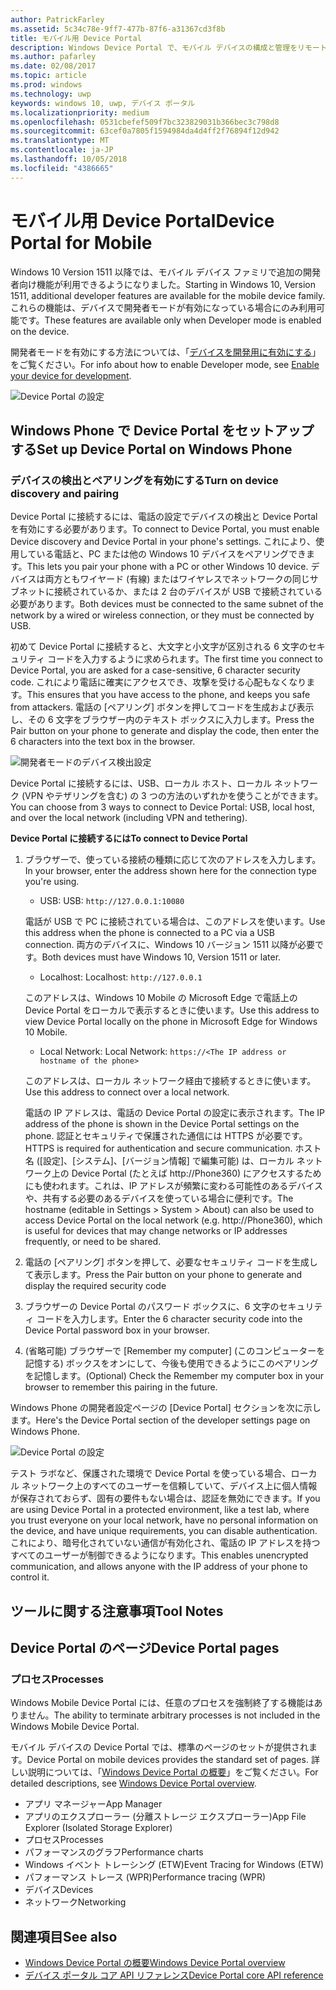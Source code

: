 ```yaml
---
author: PatrickFarley
ms.assetid: 5c34c78e-9ff7-477b-87f6-a31367cd3f8b
title: モバイル用 Device Portal
description: Windows Device Portal で、モバイル デバイスの構成と管理をリモートから行う方法について説明します。
ms.author: pafarley
ms.date: 02/08/2017
ms.topic: article
ms.prod: windows
ms.technology: uwp
keywords: windows 10, uwp, デバイス ポータル
ms.localizationpriority: medium
ms.openlocfilehash: 0531cbefef509f7bc323829031b366bec3c798d8
ms.sourcegitcommit: 63cef0a7805f1594984da4d4ff2f76894f12d942
ms.translationtype: MT
ms.contentlocale: ja-JP
ms.lasthandoff: 10/05/2018
ms.locfileid: "4386665"
---
```

# <a name="device-portal-for-mobile"></a><span data-ttu-id="51344-104">モバイル用 Device Portal</span><span class="sxs-lookup"><span data-stu-id="51344-104">Device Portal for Mobile</span></span>

<span data-ttu-id="51344-105">Windows 10 Version 1511 以降では、モバイル デバイス ファミリで追加の開発者向け機能が利用できるようになりました。</span><span class="sxs-lookup"><span data-stu-id="51344-105">Starting in Windows 10, Version 1511, additional developer features are available for the mobile device family.</span></span> <span data-ttu-id="51344-106">これらの機能は、デバイスで開発者モードが有効になっている場合にのみ利用可能です。</span><span class="sxs-lookup"><span data-stu-id="51344-106">These features are available only when Developer mode is enabled on the device.</span></span>

<span data-ttu-id="51344-107">開発者モードを有効にする方法については、「[デバイスを開発用に有効にする](../get-started/enable-your-device-for-development.md)」をご覧ください。</span><span class="sxs-lookup"><span data-stu-id="51344-107">For info about how to enable Developer mode, see [Enable your device for development](../get-started/enable-your-device-for-development.md).</span></span>

![Device Portal の設定](images/device-portal/mob-dev-mode-options.png)

## <a name="set-up-device-portal-on-windows-phone"></a><span data-ttu-id="51344-109">Windows Phone で Device Portal をセットアップする</span><span class="sxs-lookup"><span data-stu-id="51344-109">Set up Device Portal on Windows Phone</span></span>

### <a name="turn-on-device-discovery-and-pairing"></a><span data-ttu-id="51344-110">デバイスの検出とペアリングを有効にする</span><span class="sxs-lookup"><span data-stu-id="51344-110">Turn on device discovery and pairing</span></span>

<span data-ttu-id="51344-111">Device Portal に接続するには、電話の設定でデバイスの検出と Device Portal を有効にする必要があります。</span><span class="sxs-lookup"><span data-stu-id="51344-111">To connect to Device Portal, you must enable Device discovery and Device Portal in your phone's settings.</span></span> <span data-ttu-id="51344-112">これにより、使用している電話と、PC または他の Windows 10 デバイスをペアリングできます。</span><span class="sxs-lookup"><span data-stu-id="51344-112">This lets you pair your phone with a PC or other Windows 10 device.</span></span> <span data-ttu-id="51344-113">デバイスは両方ともワイヤード (有線) またはワイヤレスでネットワークの同じサブネットに接続されているか、または 2 台のデバイスが USB で接続されている必要があります。</span><span class="sxs-lookup"><span data-stu-id="51344-113">Both devices must be connected to the same subnet of the network by a wired or wireless connection, or they must be connected by USB.</span></span>

<span data-ttu-id="51344-114">初めて Device Portal に接続すると、大文字と小文字が区別される 6 文字のセキュリティ コードを入力するように求められます。</span><span class="sxs-lookup"><span data-stu-id="51344-114">The first time you connect to Device Portal, you are asked for a case-sensitive, 6 character security code.</span></span> <span data-ttu-id="51344-115">これにより電話に確実にアクセスでき、攻撃を受ける心配もなくなります。</span><span class="sxs-lookup"><span data-stu-id="51344-115">This ensures that you have access to the phone, and keeps you safe from attackers.</span></span> <span data-ttu-id="51344-116">電話の [ペアリング] ボタンを押してコードを生成および表示し、その 6 文字をブラウザー内のテキスト ボックスに入力します。</span><span class="sxs-lookup"><span data-stu-id="51344-116">Press the Pair button on your phone to generate and display the code, then enter the 6 characters into the text box in the browser.</span></span>

![開発者モードのデバイス検出設定](images/device-portal/mob-dev-mode-pairing.png)

<span data-ttu-id="51344-118">Device Portal に接続するには、USB、ローカル ホスト、ローカル ネットワーク (VPN やテザリングを含む) の 3 つの方法のいずれかを使うことができます。</span><span class="sxs-lookup"><span data-stu-id="51344-118">You can choose from 3 ways to connect to Device Portal: USB, local host, and over the local network (including VPN and tethering).</span></span>

**<span data-ttu-id="51344-119">Device Portal に接続するには</span><span class="sxs-lookup"><span data-stu-id="51344-119">To connect to Device Portal</span></span>**

1. <span data-ttu-id="51344-120">ブラウザーで、使っている接続の種類に応じて次のアドレスを入力します。</span><span class="sxs-lookup"><span data-stu-id="51344-120">In your browser, enter the address shown here for the connection type you're using.</span></span>

    - <span data-ttu-id="51344-121">USB: </span><span class="sxs-lookup"><span data-stu-id="51344-121">USB:</span></span> `http://127.0.0.1:10080`

    <span data-ttu-id="51344-122">電話が USB で PC に接続されている場合は、このアドレスを使います。</span><span class="sxs-lookup"><span data-stu-id="51344-122">Use this address when the phone is connected to a PC via a USB connection.</span></span> <span data-ttu-id="51344-123">両方のデバイスに、Windows 10 バージョン 1511 以降が必要です。</span><span class="sxs-lookup"><span data-stu-id="51344-123">Both devices must have Windows 10, Version 1511 or later.</span></span>
    
    - <span data-ttu-id="51344-124">Localhost: </span><span class="sxs-lookup"><span data-stu-id="51344-124">Localhost:</span></span> `http://127.0.0.1`

    <span data-ttu-id="51344-125">このアドレスは、Windows 10 Mobile の Microsoft Edge で電話上の Device Portal をローカルで表示するときに使います。</span><span class="sxs-lookup"><span data-stu-id="51344-125">Use this address to view Device Portal locally on the phone in Microsoft Edge for Windows 10 Mobile.</span></span>
    
    - <span data-ttu-id="51344-126">Local Network: </span><span class="sxs-lookup"><span data-stu-id="51344-126">Local Network:</span></span> `https://<The IP address or hostname of the phone>`

    <span data-ttu-id="51344-127">このアドレスは、ローカル ネットワーク経由で接続するときに使います。</span><span class="sxs-lookup"><span data-stu-id="51344-127">Use this address to connect over a local network.</span></span>

    <span data-ttu-id="51344-128">電話の IP アドレスは、電話の Device Portal の設定に表示されます。</span><span class="sxs-lookup"><span data-stu-id="51344-128">The IP address of the phone is shown in the Device Portal settings on the phone.</span></span> <span data-ttu-id="51344-129">認証とセキュリティで保護された通信には HTTPS が必要です。</span><span class="sxs-lookup"><span data-stu-id="51344-129">HTTPS is required for authentication and secure communication.</span></span> <span data-ttu-id="51344-130">ホスト名 ([設定]、[システム]、[バージョン情報] で編集可能) は、ローカル ネットワーク上の Device Portal (たとえば http://Phone360) にアクセスするためにも使われます。これは、IP アドレスが頻繁に変わる可能性のあるデバイスや、共有する必要のあるデバイスを使っている場合に便利です。</span><span class="sxs-lookup"><span data-stu-id="51344-130">The hostname (editable in Settings > System > About) can also be used to access Device Portal on the local network (e.g. http://Phone360), which is useful for devices that may change networks or IP addresses frequently, or need to be shared.</span></span> 

2. <span data-ttu-id="51344-131">電話の [ペアリング] ボタンを押して、必要なセキュリティ コードを生成して表示します。</span><span class="sxs-lookup"><span data-stu-id="51344-131">Press the Pair button on your phone to generate and display the required security code</span></span>

3. <span data-ttu-id="51344-132">ブラウザーの Device Portal のパスワード ボックスに、6 文字のセキュリティ コードを入力します。</span><span class="sxs-lookup"><span data-stu-id="51344-132">Enter the 6 character security code into the Device Portal password box in your browser.</span></span>

4. <span data-ttu-id="51344-133">(省略可能) ブラウザーで [Remember my computer] (このコンピューターを記憶する) ボックスをオンにして、今後も使用できるようにこのペアリングを記憶します。</span><span class="sxs-lookup"><span data-stu-id="51344-133">(Optional) Check the Remember my computer box in your browser to remember this pairing in the future.</span></span>

<span data-ttu-id="51344-134">Windows Phone の開発者設定ページの [Device Portal] セクションを次に示します。</span><span class="sxs-lookup"><span data-stu-id="51344-134">Here's the Device Portal section of the developer settings page on Windows Phone.</span></span>

![Device Portal の設定](images/device-portal/mob-dev-mode-portal.png)

<span data-ttu-id="51344-136">テスト ラボなど、保護された環境で Device Portal を使っている場合、ローカル ネットワーク上のすべてのユーザーを信頼していて、デバイス上に個人情報が保存されておらず、固有の要件もない場合は、認証を無効にできます。</span><span class="sxs-lookup"><span data-stu-id="51344-136">If you are using Device Portal in a protected environment, like a test lab, where you trust everyone on your local network, have no personal information on the device, and have unique requirements, you can disable authentication.</span></span> <span data-ttu-id="51344-137">これにより、暗号化されていない通信が有効化され、電話の IP アドレスを持つすべてのユーザーが制御できるようになります。</span><span class="sxs-lookup"><span data-stu-id="51344-137">This enables unencrypted communication, and allows anyone with the IP address of your phone to control it.</span></span>

## <a name="tool-notes"></a><span data-ttu-id="51344-138">ツールに関する注意事項</span><span class="sxs-lookup"><span data-stu-id="51344-138">Tool Notes</span></span>

## <a name="device-portal-pages"></a><span data-ttu-id="51344-139">Device Portal のページ</span><span class="sxs-lookup"><span data-stu-id="51344-139">Device Portal pages</span></span>
### <a name="processes"></a><span data-ttu-id="51344-140">プロセス</span><span class="sxs-lookup"><span data-stu-id="51344-140">Processes</span></span>

<span data-ttu-id="51344-141">Windows Mobile Device Portal には、任意のプロセスを強制終了する機能はありません。</span><span class="sxs-lookup"><span data-stu-id="51344-141">The ability to terminate arbitrary processes is not included in the Windows Mobile Device Portal.</span></span> 

<span data-ttu-id="51344-142">モバイル デバイスの Device Portal では、標準のページのセットが提供されます。</span><span class="sxs-lookup"><span data-stu-id="51344-142">Device Portal on mobile devices provides the standard set of pages.</span></span> <span data-ttu-id="51344-143">詳しい説明については、「[Windows Device Portal の概要](device-portal.md)」をご覧ください。</span><span class="sxs-lookup"><span data-stu-id="51344-143">For detailed descriptions, see [Windows Device Portal overview](device-portal.md).</span></span>

- <span data-ttu-id="51344-144">アプリ マネージャー</span><span class="sxs-lookup"><span data-stu-id="51344-144">App Manager</span></span>
- <span data-ttu-id="51344-145">アプリのエクスプローラー (分離ストレージ エクスプローラー)</span><span class="sxs-lookup"><span data-stu-id="51344-145">App File Explorer (Isolated Storage Explorer)</span></span>
- <span data-ttu-id="51344-146">プロセス</span><span class="sxs-lookup"><span data-stu-id="51344-146">Processes</span></span>
- <span data-ttu-id="51344-147">パフォーマンスのグラフ</span><span class="sxs-lookup"><span data-stu-id="51344-147">Performance charts</span></span>
- <span data-ttu-id="51344-148">Windows イベント トレーシング (ETW)</span><span class="sxs-lookup"><span data-stu-id="51344-148">Event Tracing for Windows (ETW)</span></span>
- <span data-ttu-id="51344-149">パフォーマンス トレース (WPR)</span><span class="sxs-lookup"><span data-stu-id="51344-149">Performance tracing (WPR)</span></span> 
- <span data-ttu-id="51344-150">デバイス</span><span class="sxs-lookup"><span data-stu-id="51344-150">Devices</span></span>
- <span data-ttu-id="51344-151">ネットワーク</span><span class="sxs-lookup"><span data-stu-id="51344-151">Networking</span></span>

## <a name="see-also"></a><span data-ttu-id="51344-152">関連項目</span><span class="sxs-lookup"><span data-stu-id="51344-152">See also</span></span>

* [<span data-ttu-id="51344-153">Windows Device Portal の概要</span><span class="sxs-lookup"><span data-stu-id="51344-153">Windows Device Portal overview</span></span>](device-portal.md)
* [<span data-ttu-id="51344-154">デバイス ポータル コア API リファレンス</span><span class="sxs-lookup"><span data-stu-id="51344-154">Device Portal core API reference</span></span>](https://docs.microsoft.com/windows/uwp/debug-test-perf/device-portal-api-core)